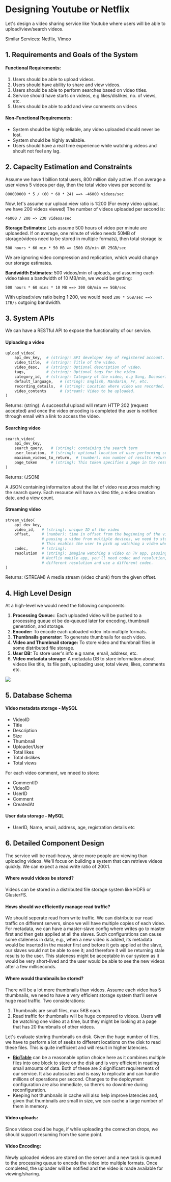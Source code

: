 
# Designing Youtube or Netflix
Let's design a video sharing service like Youtube where users will be able to upload/view/search videos.

Similar Services: Netflix, Vimeo

## 1. Requirements and Goals of the System

#### Functional Requirements:
1. Users should be able to upload videos.
2. Users should have ability to share and view videos.
3. Users should be able to perform searches based on video titles.
4. Service should have starts on videos, e.g likes/dislikes, no. of views, etc.
5. Users should be able to add and view comments on videos


#### Non-Functional Requirements:
- System should be highly reliable, any video uploaded should never be lost.
- System should be highly available.
- Users should have a real time experience while watching videos and shoult not feel any lag.


## 2. Capacity Estimation and Constraints

Assume we have 1 billion total users, 800 million daily active. If on average a user views 5 videos per day, then the total video views per second is:

```
800000000 * 5 / (60 * 60 * 24) ==> ~46000 videos/sec
```

Now, let's assume our upload:view ratio is 1:200 (For every video upload, we have 200 videos viewed)
The number of videos uploaded per second is:

```
46000 / 200 => 230 videos/sec
```


**Storage Estimates:** Lets assume 500 hours of video per minute are uploaeded. If on average, one minute of video needs 50MB of storage(videos need to be stored in multiple formats), then total storage is:

```
500 hours * 60 min * 50 MB => 1500 GB/min OR 25GB/sec
```

We are ignoring video compression and replication, which would change our storage estimates.

**Bandwidth Estimates:** 500 videos/min of uploads, and assuming each video takes a bandwidth of 10 MB/min, we would be getting:

```
500 hours * 60 mins * 10 MB ==> 300 GB/min == 5GB/sec
```

With upload:view ratio being 1:200, we would need 
`200 * 5GB/sec ==> 1TB/s` outgoing bandwidth.

## 3. System APIs
We can have a RESTful API to expose the functionality of our service.

#### Uploading a video
```python
upload_video(
    api_dev_key,  # (string): API developer key of registered account.
    video_title,  # (string): Title of the video.
    video_desc,   # (string): Optional description of video.
    tags,         # (string): Optional tags for the video.
    category_id,  # (string): Category of the video, e.g Song, Docuseries, etc.
    default_language,   # (string): English, Mandarin, Fr, etc.
    recording_details,  # (string): Location where video was recorded.
    video_contents      # (stream): Video to be uploaded.
)

```
Returns:
(string):
A successful upload will return HTTP 202 (request accepted) and once the video encoding is completed the user is notified through email with a link to access the video.

#### Searching video
```python
search_video(
    api_dev_key,
    search_query,   # (string): containing the search term
    user_location,  # (string): optional location of user performing search
    maximum_videos_to_return,  # (number): max number of results returned in one request
    page_token      # (string): This token specifies a page in the result set to be returned
)
```
Returns: (JSON)

A JSON containing informaiton about the list of video resources matching the search query.
Each resource will have a video title, a video creation date, and a view count.

#### Streaming video
```python
stream_video(
    api_dev_key, 
    video_id,   # (string): unique ID of the video
    offset,     # (number): time in offset from the beginning of the video. If we support
                # pausing a video from multiple devices, we need to store the offset.
                # This enables the user to pick up watching a video where they left from.
    codec,      # (string): 
    resolution  # (string): Imagine watching a video on TV app, pausing it, then resuming on
                # Netflix mobile app, you'll need codec and resolution, as both devices have
                # different resolution and use a different codec.
)
```
Returns: (STREAM)
A media stream (video chunk) from the given offset.


## 4. High Level Design
At a high-level we would need the following components:
1. **Processing Queue:**: Each uploaded video will be pushed to a processing queue ot be de-queued later for encoding, thumbnail generation, and storage.
2. **Encoder:** To encode each uploaded video into multiple formats.
3. **Thumbnails generator:** To generate thumbnails for each video.
4. **Video and Thumbnail storage:** To store video and thumbnail files in some distributed file storage.
5. **User DB:** To store user's info e.g name, email, address, etc.
6. **Video metadata storage:** A metadata DB to store information about videos like title, its file path, uploading user, total views, likes, comments etc. 

![](images/hld_youtube.png)

## 5. Database Schema

#### Video metadata storage - MySQL
- VideoID
- Title
- Description
- Size
- Thumbnail
- Uploader/User
- Total likes
- Total dislikes
- Total views

For each video comment, we nneed to store:
- CommentID
- VideoID
- UserID
- Comment
- CreatedAt

#### User data storage - MySQL
* UserID, Name, email, address, age, registration details etc

## 6. Detailed Component Design
The service will be read-heavy, since more people are viewing than uploading videos. We'll focus on building a system that can retrieve videos quickly. We can expect a read:write ratio of 200:1.

#### Where would videos be stored?
Videos can be stored in a distributed file storage system like HDFS or GlusterFS.

#### Hows should we efficiently manage read traffic?
We should seperate read from write traffic. We can distribute our read traffic on different servers, since we will have multiple copies of each video.
For metadata, we can have a master-slave config where writes go to master first and then gets applied at all the slaves. Such configurations can cause some staleness in data, e.g., when a new video is added, its metadata would be inserted in the master first and before it gets applied at the slave, our slaves would not be able to see it; and therefore it will be returning stale results to the user. This staleness might be acceptable in our system as it would be very short-lived and the user would be able to see the new videos after a few milliseconds.

#### Where would thumbnails be stored?
There will be a lot more thumbnails than videos. Assume each video has 5 thumbnails, we need to have a very efficient storage system that'll serve huge read traffic.
Two considerations:
1. Thumbnails are small files, max 5KB each.
2. Read traffic for thumbnails will be huge compared to videos. Users will be watching one video at a time, but they might be looking at a page that has 20 thumbnails of other videos.

Let's evaluate storing thumbnails on disk.
Given the huge number of files, we have to perform a lot of seeks to different locations on the disk to read these files. This is quite inefficient and will result in higher latencies.

- **[BigTable](https://cloud.google.com/bigtable/)** can be a reasonable option choice here as it combines multiple files into one block to store on the disk and is very efficient in reading small amounts of data. Both of these are 2 significant requirements of our service. It also autoscales and is easy to replicate and can handle millions of operations per second. Changes to the deployment configuration are also immediate, so there’s no downtime during reconfiguration. 
- Keeping hot thumbnails in cache will also help improve latencies and, given that thumbnails are small in size, we can cache a large number of them in memory.

#### Video uploads: 
Since videos could be huge, if while uploading the connection drops, we should support resuming from the same point.

#### Video Encoding:
Newly uploaded videos are stored on the server and a new task is queued to the processing queue to encode the video into multiple formats. Once completed, the uploader will be notified and the video is made available for viewing/sharing.


```python

```
